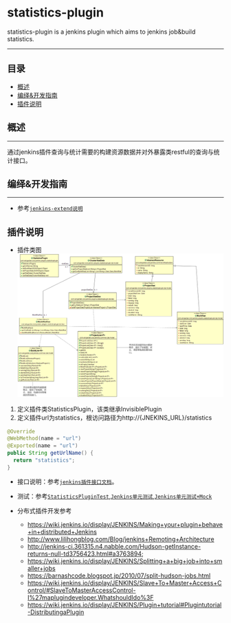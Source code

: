# statistics-plugin
statistics-plugin is a jenkins plugin which aims to jenkins job&build statistics.

---------

## 目录
* [概述](#概述)
* [编绎&开发指南](#编绎&开发指南)
* [插件说明](#插件说明)

## 概述
---
通过jenkins插件查询与统计需要的构建资源数据并对外暴露类restful的查询与统计接口。

## 编绎&开发指南
---
* 参考[`jenkins-extend说明`](../README.md)

## 插件说明
* 插件类图
![](assets/statistics-plugin.png)

1. 定义插件类StatisticsPlugin，该类继承InvisiblePlugin
2. 定义插件url为statistics，根访问路径为http://{JNEKINS_URL}/statistics

  ```java
  @Override
  @WebMethod(name = "url")
  @Exported(name = "url")
  public String getUrlName() {
    return "statistics";
  }
  ```
* 接口说明：参考[`jenkins插件接口文档`](../jenkins插件接口文档.docx)。

* 测试：参考[`StatisticsPluginTest`](src/test/java/com/wingarden/cicd/jenkins/plugins/statisticsplugin/StatisticsPluginTest.java),[`Jenkins单元测试`](https://wiki.jenkins.io/display/JENKINS/Unit+Test),[`Jenkins单元测试+Mock`](https://wiki.jenkins.io/display/JENKINS/Mocking+in+Unit+Tests)

* 分布式插件开发参考
  * https://wiki.jenkins.io/display/JENKINS/Making+your+plugin+behave+in+distributed+Jenkins
  * http://www.lilihongblog.com/Blog/jenkins+Remoting+Architecture
  * http://jenkins-ci.361315.n4.nabble.com/Hudson-getInstance-returns-null-td3756423.html#a3763894;
  * https://wiki.jenkins.io/display/JENKINS/Splitting+a+big+job+into+smaller+jobs
  * https://barnashcode.blogspot.jp/2010/07/split-hudson-jobs.html
  * https://wiki.jenkins.io/display/JENKINS/Slave+To+Master+Access+Control/#SlaveToMasterAccessControl-I%27maplugindeveloper.WhatshouldIdo%3F
  * https://wiki.jenkins.io/display/JENKINS/Plugin+tutorial#Plugintutorial-DistributingaPlugin
